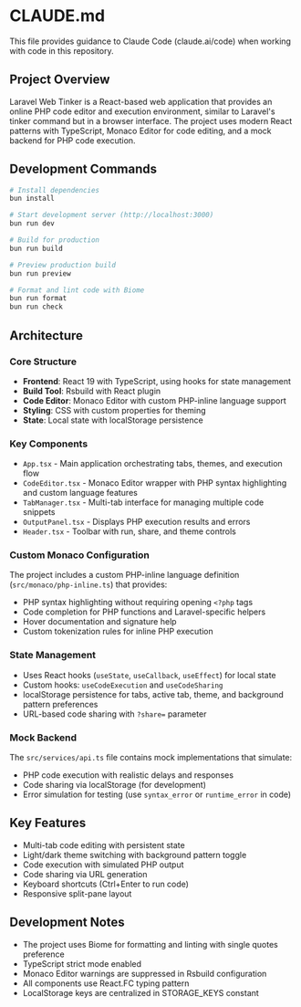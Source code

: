 # CLAUDE.md

This file provides guidance to Claude Code (claude.ai/code) when working with code in this repository.

## Project Overview

Laravel Web Tinker is a React-based web application that provides an online PHP code editor and execution environment, similar to Laravel's tinker command but in a browser interface. The project uses modern React patterns with TypeScript, Monaco Editor for code editing, and a mock backend for PHP code execution.

## Development Commands

```bash
# Install dependencies
bun install

# Start development server (http://localhost:3000)
bun run dev

# Build for production
bun run build

# Preview production build
bun run preview

# Format and lint code with Biome
bun run format
bun run check
```

## Architecture

### Core Structure
- **Frontend**: React 19 with TypeScript, using hooks for state management
- **Build Tool**: Rsbuild with React plugin
- **Code Editor**: Monaco Editor with custom PHP-inline language support
- **Styling**: CSS with custom properties for theming
- **State**: Local state with localStorage persistence

### Key Components
- `App.tsx` - Main application orchestrating tabs, themes, and execution flow
- `CodeEditor.tsx` - Monaco Editor wrapper with PHP syntax highlighting and custom language features
- `TabManager.tsx` - Multi-tab interface for managing multiple code snippets
- `OutputPanel.tsx` - Displays PHP execution results and errors
- `Header.tsx` - Toolbar with run, share, and theme controls

### Custom Monaco Configuration
The project includes a custom PHP-inline language definition (`src/monaco/php-inline.ts`) that provides:
- PHP syntax highlighting without requiring opening `<?php` tags
- Code completion for PHP functions and Laravel-specific helpers
- Hover documentation and signature help
- Custom tokenization rules for inline PHP execution

### State Management
- Uses React hooks (`useState`, `useCallback`, `useEffect`) for local state
- Custom hooks: `useCodeExecution` and `useCodeSharing`
- localStorage persistence for tabs, active tab, theme, and background pattern preferences
- URL-based code sharing with `?share=` parameter

### Mock Backend
The `src/services/api.ts` file contains mock implementations that simulate:
- PHP code execution with realistic delays and responses
- Code sharing via localStorage (for development)
- Error simulation for testing (use `syntax_error` or `runtime_error` in code)

## Key Features
- Multi-tab code editing with persistent state
- Light/dark theme switching with background pattern toggle
- Code execution with simulated PHP output
- Code sharing via URL generation
- Keyboard shortcuts (Ctrl+Enter to run code)
- Responsive split-pane layout

## Development Notes
- The project uses Biome for formatting and linting with single quotes preference
- TypeScript strict mode enabled
- Monaco Editor warnings are suppressed in Rsbuild configuration
- All components use React.FC typing pattern
- LocalStorage keys are centralized in STORAGE_KEYS constant
